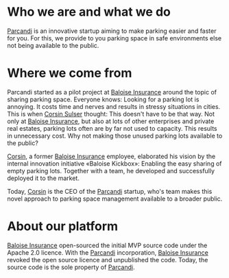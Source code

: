 # Who we are and what we do
[Parcandi](https://parcandi.com/ch-en/) is an innovative startup aiming to make parking easier and faster for you. For this, we provide to you parking space in safe environments else not being available to the public. 
# Where we come from
Parcandi started as a pilot project at [Baloise Insurance](https://github.com/baloise) around the topic of sharing parking space. Everyone knows: Looking for a parking lot is annoying. It costs time and nerves and results in stressy situations in cities. This is when [Corsin Sulser](https://www.linkedin.com/in/corsin-sulser/) thought: This doesn't have to be that way. Not only at [Baloise Insurance](https://github.com/baloise), but also at lots of other enterprises and private real estates, parking lots often are by far not used to capacity. This results in unnecessary cost. Why not making those unused parking lots available to the public?

[Corsin](https://www.linkedin.com/in/corsin-sulser/), a former [Baloise Insurance](https://github.com/baloise) employee, elaborated his vision by the internal innovation initiative «Baloise Kickbox»: Enabling the easy sharing of empty parking lots. Together with a team, he developed and successfully deployed it to the market.

Today, [Corsin](https://www.linkedin.com/in/corsin-sulser/) is the CEO of the [Parcandi](https://parcandi.com/ch-en/) startup, who's team makes this novel approach to parking space management available to a broader public.
# About our platform
[Baloise Insurance](https://github.com/baloise) open-sourced the initial MVP source code under the Apache 2.0 licence. With the [Parcandi](https://parcandi.com/ch-en/) incorporation, [Baloise Insurance](https://github.com/baloise) revoked the open source licence and unpublished the code. Today, the source code is the sole property of [Parcandi](https://parcandi.com/ch-en/).
